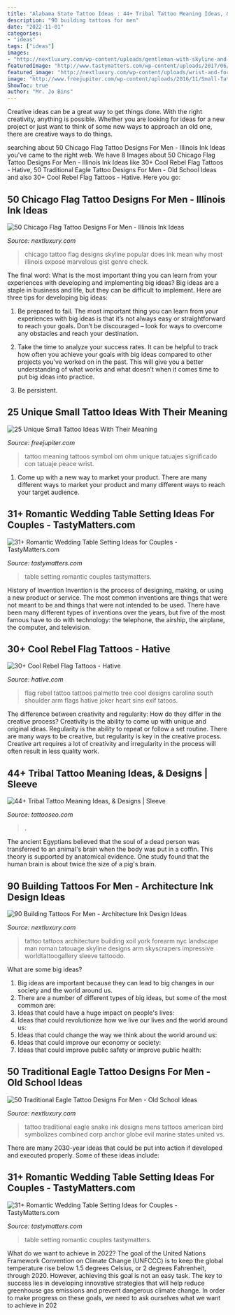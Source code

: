 ```yaml
---
title: "Alabama State Tattoo Ideas : 44+ Tribal Tattoo Meaning Ideas, &amp; Designs"
description: "90 building tattoos for men"
date: "2022-11-01"
categories:
- "ideas"
tags: ["ideas"]
images:
- "http://nextluxury.com/wp-content/uploads/gentleman-with-skyline-and-chicago-flag-tattoo-on-inner-arms.jpg"
featuredImage: "http://www.tastymatters.com/wp-content/uploads/2017/06/wedding-table-setting-ideas-z1.jpg"
featured_image: "http://nextluxury.com/wp-content/uploads/wrist-and-forearm-guys-watercolor-building-tattoo.jpg"
image: "http://www.freejupiter.com/wp-content/uploads/2016/11/Small-Tattoo-Ideas-with-their-Meaning-7.jpg"
ShowToc: true
author: "Mr. Jo Bins"
---
```



Creative ideas can be a great way to get things done. With the right creativity, anything is possible. Whether you are looking for ideas for a new project or just want to think of some new ways to approach an old one, there are creative ways to do things.

	

		
searching about 50 Chicago Flag Tattoo Designs For Men - Illinois Ink Ideas you've came to the right web. We have 8 Images about 50 Chicago Flag Tattoo Designs For Men - Illinois Ink Ideas like 30+ Cool Rebel Flag Tattoos - Hative, 50 Traditional Eagle Tattoo Designs For Men - Old School Ideas and also 30+ Cool Rebel Flag Tattoos - Hative. Here you go:
		
    
## 50 Chicago Flag Tattoo Designs For Men - Illinois Ink Ideas

<img loading=lazy src="http://nextluxury.com/wp-content/uploads/gentleman-with-skyline-and-chicago-flag-tattoo-on-inner-arms.jpg" onerror="this.onerror=null;this.src='https://tse2.mm.bing.net/th?id=OIP.LWEZ3lcK1Il_31Iqv66CXgHaHa&amp;pid=15.1';" alt="50 Chicago Flag Tattoo Designs For Men - Illinois Ink Ideas">

_Source: nextluxury.com_

>chicago tattoo flag designs skyline popular does ink mean why most illinois exposé marvelous gist genre check. 

	

The final word: What is the most important thing you can learn from your experiences with developing and implementing big ideas?
Big ideas are a staple in business and life, but they can be difficult to implement. Here are three tips for developing big ideas:
1. Be prepared to fail. The most important thing you can learn from your experiences with big ideas is that it’s not always easy or straightforward to reach your goals. Don’t be discouraged – look for ways to overcome any obstacles and reach your destination.

2. Take the time to analyze your success rates. It can be helpful to track how often you achieve your goals with big ideas compared to other projects you’ve worked on in the past. This will give you a better understanding of what works and what doesn’t when it comes time to put big ideas into practice.

3. Be persistent.

    
## 25 Unique Small Tattoo Ideas With Their Meaning

<img loading=lazy src="http://www.freejupiter.com/wp-content/uploads/2016/11/Small-Tattoo-Ideas-with-their-Meaning-7.jpg" onerror="this.onerror=null;this.src='https://tse3.mm.bing.net/th?id=OIP.ReIZR7LEECJGDYBtqfA3rwHaJ4&amp;pid=15.1';" alt="25 Unique Small Tattoo Ideas With Their Meaning">

_Source: freejupiter.com_

>tattoo meaning tattoos symbol om ohm unique tatuajes significado con tatuaje peace wrist. 

	

1. Come up with a new way to market your product. There are many different ways to market your product and many different ways to reach your target audience.

    
## 31+ Romantic Wedding Table Setting Ideas For Couples - TastyMatters.com

<img loading=lazy src="http://www.tastymatters.com/wp-content/uploads/2017/06/wedding-table-setting-ideas-6.jpg" onerror="this.onerror=null;this.src='https://tse2.mm.bing.net/th?id=OIP.pMPnGgbOyUP6v39zlY0BXQHaLG&amp;pid=15.1';" alt="31+ Romantic Wedding Table Setting Ideas for Couples - TastyMatters.com">

_Source: tastymatters.com_

>table setting romantic couples tastymatters. 

	

History of Invention
Invention is the process of designing, making, or using a new product or service. The most common inventions are things that were not meant to be and things that were not intended to be used. There have been many different types of inventions over the years, but five of the most famous have to do with technology: the telephone, the airship, the airplane, the computer, and television.

    
## 30+ Cool Rebel Flag Tattoos - Hative

<img loading=lazy src="https://hative.com/wp-content/uploads/2014/04/rebel-flag-tattoos/24-rebel-flag-palmetto-tree-on-shoulder.jpg" onerror="this.onerror=null;this.src='https://tse4.mm.bing.net/th?id=OIP.HDvYIZMANtk9uZZmqnt4NgHaJ4&amp;pid=15.1';" alt="30+ Cool Rebel Flag Tattoos - Hative">

_Source: hative.com_

>flag rebel tattoo tattoos palmetto tree cool designs carolina south shoulder arm flags hative joker heart sins exif tatoos. 

	

The difference between creativity and regularity: How do they differ in the creative process?
Creativity is the ability to come up with unique and original ideas. Regularity is the ability to repeat or follow a set routine. There are many ways to be creative, but regularity is key in the creative process. Creative art requires a lot of creativity and irregularity in the process will often result in less quality work.

    
## 44+ Tribal Tattoo Meaning Ideas, &amp; Designs | Sleeve

<img loading=lazy src="https://www.tattooseo.com/wp-content/uploads/2013/11/Tribal-Tattoo-Meanings-14.jpg" onerror="this.onerror=null;this.src='https://tse4.mm.bing.net/th?id=OIP.51v1bcuW-eKUzlrMacYBmwAAAA&amp;pid=15.1';" alt="44+ Tribal Tattoo Meaning Ideas, &amp; Designs | Sleeve">

_Source: tattooseo.com_

>. 

	

The ancient Egyptians believed that the soul of a dead person was transferred to an animal's brain when the body was put in a coffin. This theory is supported by anatomical evidence. One study found that the human brain is about twice the size of a pig's brain.

    
## 90 Building Tattoos For Men - Architecture Ink Design Ideas

<img loading=lazy src="http://nextluxury.com/wp-content/uploads/wrist-and-forearm-guys-watercolor-building-tattoo.jpg" onerror="this.onerror=null;this.src='https://tse2.mm.bing.net/th?id=OIP.81IWrHFNom75Jd_Ub4n0AAAAAA&amp;pid=15.1';" alt="90 Building Tattoos For Men - Architecture Ink Design Ideas">

_Source: nextluxury.com_

>tattoo tattoos architecture building xoil york forearm nyc landscape man roman tatouage skyline designs arm skyscrapers impressive worldtattoogallery sleeve tattoodo. 

	

What are some big ideas?
1. Big ideas are important because they can lead to big changes in our society and the world around us.
2. There are a number of different types of big ideas, but some of the most common are: 
3. Ideas that could have a huge impact on people's lives: 
4. Ideas that could revolutionize how we live our lives and the world around us: 
5. Ideas that could change the way we think about the world around us: 
6. Ideas that could improve our economy or society: 
7. Ideas that could improve public safety or improve public health: 


    
## 50 Traditional Eagle Tattoo Designs For Men - Old School Ideas

<img loading=lazy src="http://nextluxury.com/wp-content/uploads/black-ink-traditional-eagle-with-snake-mens-tattoo-ideas.jpg" onerror="this.onerror=null;this.src='https://tse1.mm.bing.net/th?id=OIP.irWhyYs5-T3TpQfilPaFsgHaLH&amp;pid=15.1';" alt="50 Traditional Eagle Tattoo Designs For Men - Old School Ideas">

_Source: nextluxury.com_

>tattoo traditional eagle snake ink designs mens tattoos american bird symbolizes combined corp anchor globe evil marine states united vs. 

	

There are many 2030-year ideas that could be put into action if developed and executed properly. Some of these ideas include:

    
## 31+ Romantic Wedding Table Setting Ideas For Couples - TastyMatters.com

<img loading=lazy src="http://www.tastymatters.com/wp-content/uploads/2017/06/wedding-table-setting-ideas-z1.jpg" onerror="this.onerror=null;this.src='https://tse2.mm.bing.net/th?id=OIP.gTik58G4Fy1VNlmvMc1DVgHaLH&amp;pid=15.1';" alt="31+ Romantic Wedding Table Setting Ideas for Couples - TastyMatters.com">

_Source: tastymatters.com_

>table setting romantic couples tastymatters. 

	

What do we want to achieve in 2022?
The goal of the United Nations Framework Convention on Climate Change (UNFCCC) is to keep the global temperature rise below 1.5 degrees Celsius, or 2 degrees Fahrenheit, through 2020. However, achieving this goal is not an easy task. The key to success lies in developing innovative strategies that will help reduce greenhouse gas emissions and prevent dangerous climate change. In order to make progress on these goals, we need to ask ourselves what we want to achieve in 202
